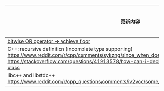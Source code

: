 | 更新内容                                                     | 更新日期 |
| ------------------------------------------------------------ | -------- |
| [bitwise OR operator -> achieve floor](https://stackoverflow.com/questions/7487977/using-bitwise-or-0-to-floor-a-number) |          |
| C++: recursive definition (incomplete type supporting)<br />https://www.reddit.com/r/cpp/comments/sykzng/since_when_does_gcc_support_stdunordered_map_with/<br />https://stackoverflow.com/questions/41913578/how-can-i-declare-a-member-vector-of-the-same-class |          |
| libc++ and libstdc++<br />https://www.reddit.com/r/cpp_questions/comments/iv2vcd/some_questions_about_libc_libc_libstdc/ |          |

